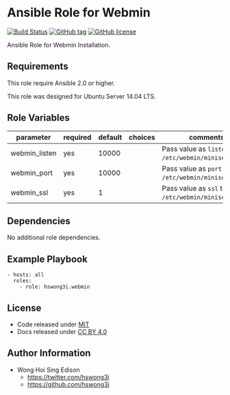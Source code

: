 Ansible Role for Webmin
=======================

[![Build Status](https://travis-ci.org/pantarei/ansible-role-webmin.svg?branch=master)](https://travis-ci.org/pantarei/ansible-role-webmin)
[![GitHub tag](https://img.shields.io/github/tag/pantarei/ansible-role-webmin.svg)](https://github.com/pantarei/ansible-role-webmin)
[![GitHub license](https://img.shields.io/github/license/pantarei/ansible-role-webmin.svg)](https://github.com/pantarei/ansible-role-webmin/blob/master/LICENSE)

Ansible Role for Webmin Installation.

Requirements
------------

This role require Ansible 2.0 or higher.

This role was designed for Ubuntu Server 14.04 LTS.

Role Variables
--------------

<table>
<colgroup>
<col width="20%" />
<col width="20%" />
<col width="20%" />
<col width="20%" />
<col width="20%" />
</colgroup>
<thead>
<tr class="header">
<th>parameter</th>
<th>required</th>
<th>default</th>
<th>choices</th>
<th>comments</th>
</tr>
</thead>
<tbody>
<tr class="odd">
<td>webmin_listen</td>
<td>yes</td>
<td>10000</td>
<td></td>
<td>Pass value as <code>listen</code> to <code>/etc/webmin/miniserv.conf</code>.</td>
</tr>
<tr class="even">
<td>webmin_port</td>
<td>yes</td>
<td>10000</td>
<td></td>
<td>Pass value as <code>port</code> to <code>/etc/webmin/miniserv.conf</code>.</td>
</tr>
<tr class="odd">
<td>webmin_ssl</td>
<td>yes</td>
<td>1</td>
<td></td>
<td>Pass value as <code>ssl</code> to <code>/etc/webmin/miniserv.conf</code>.</td>
</tr>
</tbody>
</table>

Dependencies
------------

No additional role dependencies.

Example Playbook
----------------

    - hosts: all
      roles:
        - role: hswong3i.webmin

License
-------

-   Code released under [MIT](https://github.com/pantarei/ansible-role-webmin/blob/master/LICENSE)
-   Docs released under [CC BY 4.0](http://creativecommons.org/licenses/by/4.0/)

Author Information
------------------

-   Wong Hoi Sing Edison
    -   <a href="https://twitter.com/hswong3i" class="uri" class="uri">https://twitter.com/hswong3i</a>
    -   <a href="https://github.com/hswong3i" class="uri" class="uri">https://github.com/hswong3i</a>

